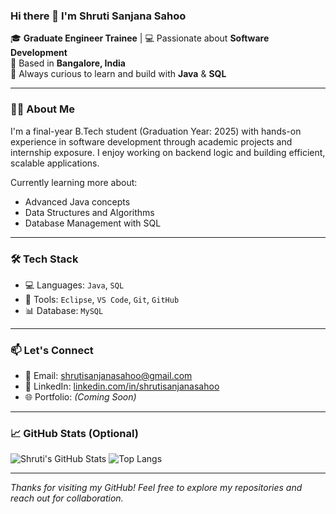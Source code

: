 ### Hi there 👋 I'm Shruti Sanjana Sahoo

🎓 **Graduate Engineer Trainee** | 💻 Passionate about **Software Development**  
📍 Based in **Bangalore, India**  
🚀 Always curious to learn and build with **Java** & **SQL**

---

### 👩‍💻 About Me

I'm a final-year B.Tech student (Graduation Year: 2025) with hands-on experience in software development through academic projects and internship exposure. I enjoy working on backend logic and building efficient, scalable applications.

Currently learning more about:
- Advanced Java concepts
- Data Structures and Algorithms
- Database Management with SQL

---

### 🛠️ Tech Stack

- 💻 Languages: `Java`, `SQL`
- 🧰 Tools: `Eclipse`, `VS Code`, `Git`, `GitHub`
- 📊 Database: `MySQL`

---

### 📫 Let's Connect

- 📧 Email: [shrutisanjanasahoo@gmail.com](mailto:shrutisanjanasahoo@gmail.com)
- 💼 LinkedIn: [linkedin.com/in/shrutisanjanasahoo](https://www.linkedin.com/in/shrutisanjanasahoo)
- 🌐 Portfolio: *(Coming Soon)*

---

### 📈 GitHub Stats (Optional)

![Shruti's GitHub Stats](https://github-readme-stats.vercel.app/api?username=Shrutisanjana4&show_icons=true&theme=radical)
![Top Langs](https://github-readme-stats.vercel.app/api/top-langs/?username=Shrutisanjana4&layout=compact&theme=radical)

---

*Thanks for visiting my GitHub! Feel free to explore my repositories and reach out for collaboration.*

